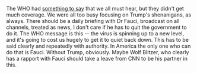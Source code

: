The WHO had <a href="https://www.theguardian.com/world/video/2020/jun/20/the-pandemic-is-accelerating-who-warns-of-dangerous-coronavirus-phase-video">something to say</a> that we all must hear, but they didn't get much coverage. We were all too busy focusing on Trump's shenanigans, as always. There should be a daily briefing with Dr Fauci, broadcast on all channels, treated as news, I don't care if he has to quit the government to do it. The WHO message is this -- the virus is spinning up to a new level, and it's going to cost us hugely to get it to quiet back down. This has to be said clearly and repeatedly with authority. In America the only one who can do that is Fauci. Without Trump, obviously. Maybe Wolf Blitzer, who clearly has a rapport with Fauci should take a leave from CNN to be his partner in this. 
